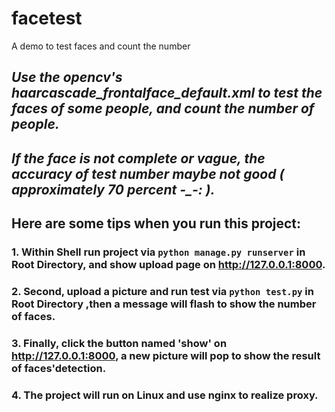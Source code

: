 # facetest
A demo to test faces and count the number
## *Use the opencv's haarcascade_frontalface_default.xml to test the faces of some people, and count the number of people.*
## *If the face is not complete or vague, the accuracy of test number maybe not good ( approximately 70 percent -_-: ).*
## Here are some tips when you run this project:
### 1. Within Shell run project via `python manage.py runserver` in Root Directory, and show upload page on http://127.0.0.1:8000.
### 2. Second, upload a picture and run test via `python test.py` in Root Directory ,then a message will flash to show the number of faces.
### 3. Finally, click the button named 'show' on http://127.0.0.1:8000, a new picture will pop to show the result of faces'detection.
### 4. The project will run on Linux and use nginx to realize proxy.
